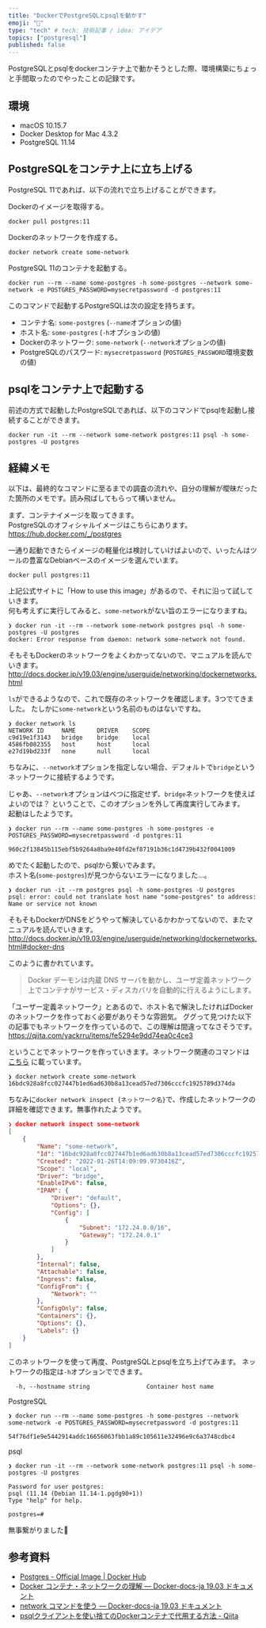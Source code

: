 ```yaml
---
title: "DockerでPostgreSQLとpsqlを動かす"
emoji: "🙆"
type: "tech" # tech: 技術記事 / idea: アイデア
topics: ["postgresql"]
published: false
---
```


PostgreSQLとpsqlをdockerコンテナ上で動かそうとした際、環境構築にちょっと手間取ったのでやったことの記録です。

## 環境

* macOS 10.15.7
* Docker Desktop for Mac 4.3.2
* PostgreSQL 11.14

## PostgreSQLをコンテナ上に立ち上げる

PostgreSQL 11であれば、以下の流れで立ち上げることができます。

Dockerのイメージを取得する。
```shell
docker pull postgres:11
```

Dockerのネットワークを作成する。
```shell
docker network create some-network
```

PostgreSQL 11のコンテナを起動する。
```shell
docker run --rm --name some-postgres -h some-postgres --network some-network -e POSTGRES_PASSWORD=mysecretpassword -d postgres:11
```

このコマンドで起動するPostgreSQLは次の設定を持ちます。
* コンテナ名: `some-postgres` (`--name`オプションの値)
* ホスト名: `some-postgres` (`-h`オプションの値)
* Dockerのネットワーク: `some-network` (`--network`オプションの値)
* PostgreSQLのパスワード: `mysecretpassword` (`POSTGRES_PASSWORD`環境変数の値)

## psqlをコンテナ上で起動する

前述の方式で起動したPostgreSQLであれば、以下のコマンドでpsqlを起動し接続することができます。

```shell
docker run -it --rm --network some-network postgres:11 psql -h some-postgres -U postgres
```

## 経緯メモ

以下は、最終的なコマンドに至るまでの調査の流れや、自分の理解が曖昧だったた箇所のメモです。読み飛ばしてもらって構いません。

まず、コンテナイメージを取ってきます。  
PostgreSQLのオフィシャルイメージはこちらにあります。
https://hub.docker.com/_/postgres

一通り起動できたらイメージの軽量化は検討していけばよいので、いったんはツールの豊富なDebianベースのイメージを選んでいます。
```shell
docker pull postgres:11
```

上記公式サイトに「How to use this image」があるので、それに沿って試していきます。  
何も考えずに実行してみると、`some-network`がない旨のエラーになりますね。
```shell
❯ docker run -it --rm --network some-network postgres psql -h some-postgres -U postgres
docker: Error response from daemon: network some-network not found.
```

そもそもDockerのネットワークをよくわかってないので、マニュアルを読んでいきます。
http://docs.docker.jp/v19.03/engine/userguide/networking/dockernetworks.html

`ls`ができるようなので、これで既存のネットワークを確認します。3つでてきました。 たしかに`some-network`という名前のものはないですね。
```shell
❯ docker network ls
NETWORK ID     NAME      DRIVER    SCOPE
c9d19e1f3143   bridge    bridge    local
4586fb082355   host      host      local
e27d19bd233f   none      null      local
```

ちなみに、`--network`オプションを指定しない場合、デフォルトで`bridge`というネットワークに接続するようです。

じゃあ、`--network`オプションはべつに指定せず、`bridge`ネットワークを使えばよいのでは？ ということで、このオプションを外して再度実行してみます。  
起動はしたようです。
```shell
❯ docker run --rm --name some-postgres -h some-postgres -e POSTGRES_PASSWORD=mysecretpassword -d postgres:11

960c2f13845b115ebf5b9264a8ba9e40fd2ef87191b36c1d4739b432f0041009
```

めでたく起動したので、psqlから繋いでみます。  
ホスト名(`some-postgres`)が見つからないエラーになりました…。
```shell
❯ docker run -it --rm postgres psql -h some-postgres -U postgres
psql: error: could not translate host name "some-postgres" to address: Name or service not known
```

そもそもDockerがDNSをどうやって解決しているかわかってないので、またマニュアルを読んでいきます。
http://docs.docker.jp/v19.03/engine/userguide/networking/dockernetworks.html#docker-dns

このように書かれています。
> Docker デーモンは内蔵 DNS サーバを動かし、ユーザ定義ネットワーク上でコンテナがサービス・ディスカバリを自動的に行えるようにします。

「ユーザー定義ネットワーク」とあるので、ホスト名で解決したければDockerのネットワークを作っておく必要がありそうな雰囲気。
ググって見つけた以下の記事でもネットワークを作っているので、この理解は間違ってなさそうです。
https://qiita.com/yackrru/items/fe5294e9dd74ea0c4ce3

ということでネットワークを作っていきます。ネットワーク関連のコマンドは [こちら](http://docs.docker.jp/v19.03/engine/userguide/networking/work-with-networks.html) に載っています。
```shell
❯ docker network create some-network
16bdc928a8fcc027447b1ed6ad630b8a13cead57ed7306cccfc1925789d374da
```
ちなみに`docker network inspect {ネットワーク名}`で、作成したネットワークの詳細を確認できます。無事作れたようです。
```json
❯ docker network inspect some-network
[
    {
        "Name": "some-network",
        "Id": "16bdc928a8fcc027447b1ed6ad630b8a13cead57ed7306cccfc1925789d374da",
        "Created": "2022-01-26T14:09:09.9730416Z",
        "Scope": "local",
        "Driver": "bridge",
        "EnableIPv6": false,
        "IPAM": {
            "Driver": "default",
            "Options": {},
            "Config": [
                {
                    "Subnet": "172.24.0.0/16",
                    "Gateway": "172.24.0.1"
                }
            ]
        },
        "Internal": false,
        "Attachable": false,
        "Ingress": false,
        "ConfigFrom": {
            "Network": ""
        },
        "ConfigOnly": false,
        "Containers": {},
        "Options": {},
        "Labels": {}
    }
]
```

このネットワークを使って再度、PostgreSQLとpsqlを立ち上げてみます。
ネットワークの指定は`-h`オプションでできます。
```
  -h, --hostname string                Container host name
```

PostgreSQL
```shell
❯ docker run --rm --name some-postgres -h some-postgres --network some-network -e POSTGRES_PASSWORD=mysecretpassword -d postgres:11

54f76df1e9e5442914addc16656063fbb1a89c105611e32496e9c6a3748cdbc4
```

psql
```shell
❯ docker run -it --rm --network some-network postgres:11 psql -h some-postgres -U postgres

Password for user postgres: 
psql (11.14 (Debian 11.14-1.pgdg90+1))
Type "help" for help.

postgres=# 
```

無事繋がりました🎉

## 参考資料

* [Postgres - Official Image | Docker Hub](https://hub.docker.com/_/postgres)
* [Docker コンテナ・ネットワークの理解 — Docker-docs-ja 19.03 ドキュメント](http://docs.docker.jp/v19.03/engine/userguide/networking/dockernetworks.html)
* [network コマンドを使う — Docker-docs-ja 19.03 ドキュメント](http://docs.docker.jp/v19.03/engine/userguide/networking/work-with-networks.html)
* [psqlクライアントを使い捨てのDockerコンテナで代用する方法 - Qiita](https://qiita.com/yackrru/items/fe5294e9dd74ea0c4ce3)
